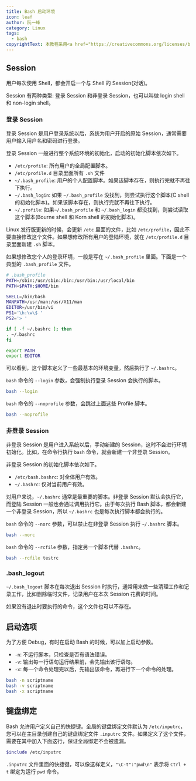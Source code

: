 ```yaml
---
title: Bash 启动环境
icon: leaf
author: 阮一峰
category: Linux
tags:
  - bash
copyrightText: 本教程采用<a href="https://creativecommons.org/licenses/by-sa/3.0/deed.zh">知识共享 署名-相同方式共享 3.0协议</a>
---
```


## Session

用户每次使用 Shell，都会开启一个与 Shell 的 Session(对话)。

Session 有两种类型: 登录 Session 和非登录 Session，也可以叫做 login shell 和 non-login shell。

### 登录 Session

登录 Session 是用户登录系统以后，系统为用户开启的原始 Session，通常需要用户输入用户名和密码进行登录。

登录 Session 一般进行整个系统环境的初始化，启动的初始化脚本依次如下。

- `/etc/profile`: 所有用户的全局配置脚本。
- `/etc/profile.d` 目录里面所有 `.sh` 文件
- `~/.bash_profile`: 用户的个人配置脚本。如果该脚本存在，则执行完就不再往下执行。
- `~/.bash_login`: 如果 `~/.bash_profile` 没找到，则尝试执行这个脚本(C shell 的初始化脚本)。如果该脚本存在，则执行完就不再往下执行。
- `~/.profile`: 如果`~/.bash_profile` 和 `~/.bash_login` 都没找到，则尝试读取这个脚本(Bourne shell 和 Korn shell 的初始化脚本)。

Linux 发行版更新的时候，会更新 `/etc` 里面的文件，比如 `/etc/profile`，因此不要直接修改这个文件。如果想修改所有用户的登陆环境，就在 `/etc/profile.d` 目录里面新建 `.sh` 脚本。

如果想修改您个人的登录环境，一般是写在 `~/.bash_profile` 里面。下面是一个典型的 `.bash_profile` 文件。

```bash
# .bash_profile
PATH=/sbin:/usr/sbin:/bin:/usr/bin:/usr/local/bin
PATH=$PATH:$HOME/bin

SHELL=/bin/bash
MANPATH=/usr/man:/usr/X11/man
EDITOR=/usr/bin/vi
PS1='\h:\w\$ '
PS2='> '

if [ -f ~/.bashrc ]; then
. ~/.bashrc
fi

export PATH
export EDITOR
```

可以看到，这个脚本定义了一些最基本的环境变量，然后执行了 `~/.bashrc`。

`bash` 命令的 `--login` 参数，会强制执行登录 Session 会执行的脚本。

```bash
bash --login
```

`bash` 命令的 `--noprofile` 参数，会跳过上面这些 Profile 脚本。

```bash
bash --noprofile
```

### 非登录 Session

非登录 Session 是用户进入系统以后，手动新建的 Session，这时不会进行环境初始化。比如，在命令行执行 `bash` 命令，就会新建一个非登录 Session。

非登录 Session 的初始化脚本依次如下。

- `/etc/bash.bashrc`: 对全体用户有效。
- `~/.bashrc`: 仅对当前用户有效。

对用户来说，`~/.bashrc` 通常是最重要的脚本。非登录 Session 默认会执行它，而登陆 Session 一般也会通过调用执行它。由于每次执行 Bash 脚本，都会新建一个非登录 Session，所以 `~/.bashrc` 也是每次执行脚本都会执行的。

`bash` 命令的 `--norc` 参数，可以禁止在非登录 Session 执行 `~/.bashrc` 脚本。

```bash
bash --norc
```

`bash` 命令的 `--rcfile` 参数，指定另一个脚本代替 `.bashrc`。

```bash
bash --rcfile testrc
```

### .bash_logout

`~/.bash_logout` 脚本在每次退出 Session 时执行，通常用来做一些清理工作和记录工作，比如删除临时文件，记录用户在本次 Session 花费的时间。

如果没有退出时要执行的命令，这个文件也可以不存在。

## 启动选项

为了方便 Debug，有时在启动 Bash 的时候，可以加上启动参数。

- `-n`: 不运行脚本，只检查是否有语法错误。
- `-v`: 输出每一行语句运行结果前，会先输出该行语句。
- `-x`: 每一个命令处理完以后，先输出该命令，再进行下一个命令的处理。

```bash
bash -n scriptname
bash -v scriptname
bash -x scriptname
```

## 键盘绑定

Bash 允许用户定义自己的快捷键。全局的键盘绑定文件默认为 `/etc/inputrc`，您可以在主目录创建自己的键盘绑定文件 `.inputrc` 文件。如果定义了这个文件，需要在其中加入下面这行，保证全局绑定不会被遗漏。

```bash
$include /etc/inputrc
```

`.inputrc` 文件里面的快捷键，可以像这样定义，`"\C-t":"pwd\n"` 表示将 `Ctrl + t` 绑定为运行 `pwd` 命令。
